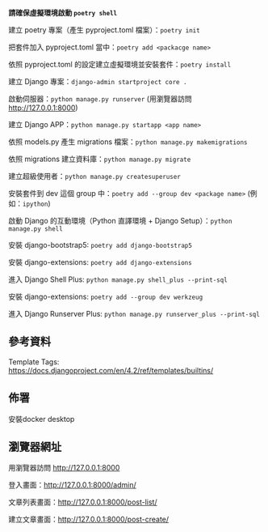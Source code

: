 **請確保虛擬環境啟動 `poetry shell`**

建立 poetry 專案（產生 pyproject.toml 檔案）：`poetry init`

把套件加入 pyproject.toml 當中：`poetry add <packacge name>`

依照 pyproject.toml 的設定建立虛擬環境並安裝套件：`poetry install`


建立 Django 專案：`django-admin startproject core .`

啟動伺服器：`python manage.py runserver` (用瀏覽器訪問 <http://127.0.0.1:8000>)

建立 Django APP：`python manage.py startapp <app name>`


依照 models.py 產生 migrations 檔案：`python manage.py makemigrations`

依照 migrations 建立資料庫：`python manage.py migrate`

建立超級使用者：`python manage.py createsuperuser`

安裝套件到 dev 這個 group 中：`poetry add --group dev <package name>` (例如：`ipython`)

啟動 Django 的互動環境（Python 直譯環境 + Django Setup）：`python manage.py shell`

安裝 django-bootstrap5: `poetry add django-bootstrap5`

安裝 django-extensions: `poetry add django-extensions`

進入 Django Shell Plus: `python manage.py shell_plus --print-sql`

安裝 django-extensions: `poetry add --group dev werkzeug`

進入 Django Runserver Plus: `python manage.py runserver_plus --print-sql`

## 參考資料
Template Tags: <https://docs.djangoproject.com/en/4.2/ref/templates/builtins/>

## 佈署
安裝docker desktop

## 瀏覽器網址
用瀏覽器訪問 <http://127.0.0.1:8000>

登入畫面：http://127.0.0.1:8000/admin/

文章列表畫面：http://127.0.0.1:8000/post-list/

建立文章畫面：http://127.0.0.1:8000/post-create/